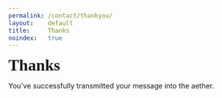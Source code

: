 ```yaml
---
permalink: /contact/thankyou/
layout:    default
title:     Thanks
noindex:   true
---
```


<span style="font-family: 'Raleway'; font-size: 24pt;"><strong>Thanks</strong></span>
  
You've successfully transmitted your message into the aether.
